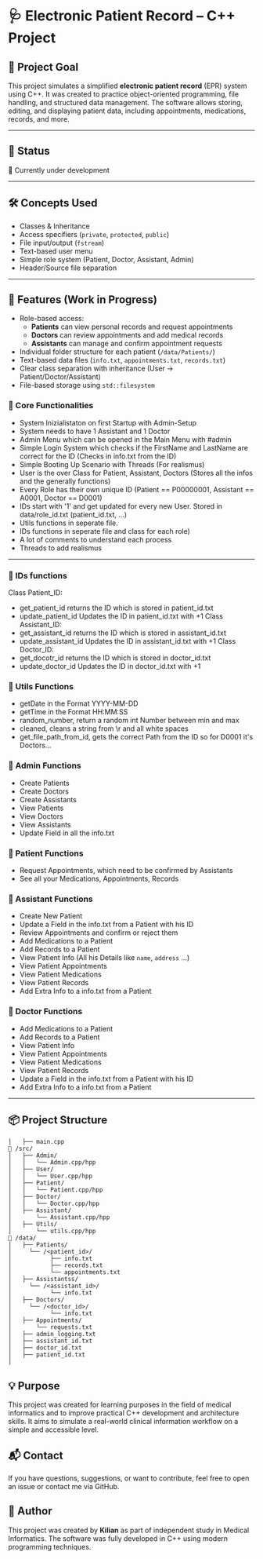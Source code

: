# 🩺 Electronic Patient Record – C++ Project

## 🧠 Project Goal

This project simulates a simplified **electronic patient record** (EPR) system using C++. It was created to practice object-oriented programming, file handling, and structured data management. The software allows storing, editing, and displaying patient data, including appointments, medications, records, and more.

---

## 📍 Status
🔧 Currently under development

---

## 🛠️ Concepts Used

- Classes & Inheritance
- Access specifiers (`private`, `protected`, `public`)
- File input/output (`fstream`)
- Text-based user menu
- Simple role system (Patient, Doctor, Assistant, Admin)
- Header/Source file separation

---

## 🚀 Features (Work in Progress)

- Role-based access:
  - **Patients** can view personal records and request appointments
  - **Doctors** can review appointments and add medical records
  - **Assistants** can manage and confirm appointment requests
- Individual folder structure for each patient (`/data/Patients/`)
- Text-based data files (`info.txt`, `appointments.txt`, `records.txt`)
- Clear class separation with inheritance (User → Patient/Doctor/Assistant)
- File-based storage using `std::filesystem`

### 🔹 Core Functionalities
- System Inizialistaton on first Startup with Admin-Setup
- System needs to have 1 Assistant and 1 Doctor
- Admin Menu which can be opened in the Main Menu with #admin
- Simple Login System which checks if the FirstName and LastName are correct for the ID (Checks in info.txt from the ID)
- Simple Booting Up Scenario with Threads (For realismus)
- User is the over Class for Patient, Assistant, Doctors (Stores all the infos and the generally functions)
- Every Role has their own unique ID (Patient == P00000001, Assistant == A0001, Doctor == D0001)
- IDs start with '1' and get updated for every new User. Stored in data/role_id.txt (patient_id.txt, ...)
- Utils functions in seperate file.
- IDs functions in seperate file and class for each role)
- A lot of comments to understand each process
- Threads to add realismus

---

### 🔹 IDs functions
Class Patient_ID:
- get_patient_id returns the ID which is stored in patient_id.txt
- update_patient_id Updates the ID in patient_id.txt with +1
Class Assistant_ID:
- get_assistant_id returns the ID which is stored in assistant_id.txt
- update_assistant_id Updates the ID in assistant_id.txt with +1
Class Doctor_ID:
- get_docotr_id returns the ID which is stored in doctor_id.txt
- update_doctor_id Updates the ID in doctor_id.txt with +1

### 🔹 Utils Functions
- getDate in the Format YYYY-MM-DD
- getTime in the Format HH:MM:SS
- random_number, return a random int Number between min and max
- cleaned, cleans a string from \r and all white spaces
- get_file_path_from_id, gets the correct Path from the ID so for D0001 it's Doctors...

### 🔹 Admin Functions
- Create Patients
- Create Doctors
- Create Assistants
- View Patients
- View Doctors
- View Assistants
- Update Field in all the info.txt

### 🔹 Patient Functions
- Request Appointments, which need to be confirmed by Assistants
- See all your Medications, Appointments, Records

### 🔹 Assistant Functions
- Create New Patient
- Update a Field in the info.txt from a Patient with his ID
- Review Appointments and confirm or reject them
- Add Medications to a Patient
- Add Records to a Patient
- View Patient Info (All his Details like `name`, `address` ...)
- View Patient Appointments
- View Patient Medications
- View Patient Records
- Add Extra Info to a info.txt from a Patient

### 🔹 Doctor Functions
- Add Medications to a Patient
- Add Records to a Patient
- View Patient Info
- View Patient Appointments
- View Patient Medications
- View Patient Records
- Update a Field in the info.txt from a Patient with his ID
- Add Extra Info to a info.txt from a Patient

---

## 📦 Project Structure
```
│   ├── main.cpp              
📁 /src/
│   ├── Admin/
│   │   └── Admin.cpp/hpp        
│   ├── User/
│   │   └── User.cpp/hpp        
│   ├── Patient/
│   │   └── Patient.cpp/hpp     
│   ├── Doctor/
│   │   └── Doctor.cpp/hpp      
│   ├── Assistant/
│       └── Assistant.cpp/hpp 
│   ├── Utils/
│       └── utils.cpp/hpp  
📁 /data/
│   ├── Patients/
│     └── /<patient_id>/
│           ├── info.txt       
│           ├── records.txt       
│           └── appointments.txt    
│   ├── Assistantss/
│     └── /<assistant_id>/
│           └── info.txt         
│   ├── Doctors/
│     └── /<doctor_id>/
│           └── info.txt        
│   ├── Appointments/
│       └── requests.txt        
│   ├── admin_logging.txt
│   ├── assistant_id.txt
│   ├── doctor_id.txt
│   ├── patient_id.txt
│
```

## 💡 Purpose
This project was created for learning purposes in the field of medical informatics and to improve practical C++ development and architecture skills.
It aims to simulate a real-world clinical information workflow on a simple and accessible level.

## 📬 Contact
If you have questions, suggestions, or want to contribute, feel free to open an issue or contact me via GitHub.

## 👤 Author
This project was created by **Kilian** as part of independent study in Medical Informatics.
The software was fully developed in C++ using modern programming techniques.

